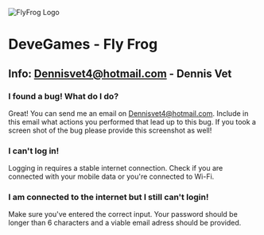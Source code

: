 ![FlyFrog Logo](https://github.com/Hyper445/DeveGames/blob/main/Gameplay.PNG?raw=true)

# DeveGames - Fly Frog 

## Info: Dennisvet4@hotmail.com - Dennis Vet



### I found a bug! What do I do?
Great! You can send me an email on Dennisvet4@hotmail.com. Include in this email what actions you performed that lead up to this bug.
If you took a screen shot of the bug please provide this screenshot as well!

### I can't log in!
Logging in requires a stable internet connection. Check if you are connected with your mobile data or you're connected to Wi-Fi.

### I am connected to the internet but I still can't login!
Make sure you've entered the correct input. Your password should be longer than 6 characters and a viable email adress should be provided.

